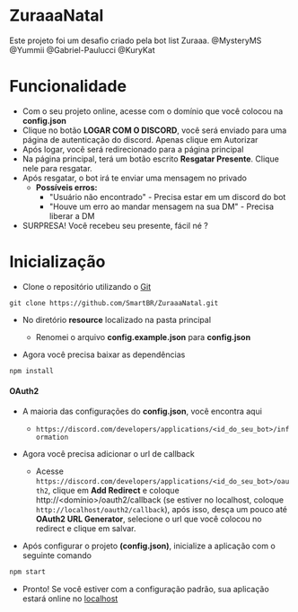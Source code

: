 # ZuraaaNatal
Este projeto foi um desafio criado pela bot list Zuraaa. @MysteryMS @Yummii @Gabriel-Paulucci @KuryKat

# Funcionalidade
- Com o seu projeto online, acesse com o domínio que você colocou na **config.json**
- Clique no botão **LOGAR COM O DISCORD**, você será enviado para uma página de autenticação do discord. Apenas clique em Autorizar
- Após logar, você será redirecionado para a página principal
- Na página principal, terá um botão escrito **Resgatar Presente**. Clique nele para resgatar.
- Após resgatar, o bot irá te enviar uma mensagem no privado
  - **Possíveis erros:**
      - "Usuário não encontrado" - Precisa estar em um discord do bot
      - "Houve um erro ao mandar mensagem na sua DM" - Precisa liberar a DM
- SURPRESA! Você recebeu seu presente, fácil né ?


# Inicialização
- Clone o repositório utilizando o [Git](https://git-scm.com/downloads)
```git
git clone https://github.com/SmartBR/ZuraaaNatal.git
```


- No diretório **resource** localizado na pasta principal
  - Renomei o arquivo **config.example.json** para **config.json**
  

- Agora você precisa baixar as dependências
```bash
npm install
```

#### OAuth2
   - A maioria das configurações do **config.json**, você encontra aqui
     - ``https://discord.com/developers/applications/<id_do_seu_bot>/information``
   - Agora você precisa adicionar o url de callback
     - Acesse ``https://discord.com/developers/applications/<id_do_seu_bot>/oauth2``, clique em **Add Redirect** e coloque http://<domínio>/oauth2/callback (se estiver no localhost, coloque ``http://localhost/oauth2/callback``),
     após isso, desça um pouco até **OAuth2 URL Generator**, selecione o url que você colocou no redirect e clique em salvar.
     

- Após configurar o projeto **(config.json)**, inicialize a aplicação com o seguinte comando
```bash
npm start
```

- Pronto! Se você estiver com a configuração padrão, sua aplicação estará online no [localhost](http://localhost)
